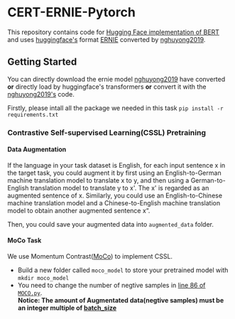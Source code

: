 # CERT-ERNIE-Pytorch

This repository contains code for [Hugging Face implementation of BERT](https://github.com/huggingface/transformers) and uses [huggingface's](https://github.com/huggingface/pytorch-transformers) format [ERNIE](https://github.com/PaddlePaddle/ERNIE) converted by [nghuyong2019](https://github.com/nghuyong/ERNIE-Pytorch).

## Getting Started
You can directly download the ernie model [nghuyong2019](https://github.com/nghuyong/ERNIE-Pytorch) have converted **or** directly load by huggingface's transformers  **or**  convert it with the [nghuyong2019's](https://github.com/nghuyong/ERNIE-Pytorch) code.

Firstly, please intall all the package we needed in this task
```pip install -r requirements.txt```

### Contrastive Self-supervised Learning(CSSL) Pretraining

#### Data Augmentation
If the language in your task dataset is English, for each input sentence x in the target task, you could augment it by first using an English-to-German machine translation model to translate x to y, and then using a German-to-English translation model to translate y to x'. The x' is regarded as an augmented sentence of x. Similarly, you could use an English-to-Chinese machine translation model and a Chinese-to-English machine translation model to obtain another augmented sentence x“.

Then, you could save your augmented data into `augmented_data` folder.

#### MoCo Task
We use Momentum Contrast([MoCo](https://arxiv.org/abs/1911.05722)) to implement CSSL.

* Build a new folder called `moco_model` to store your pretrained model with
```mkdir moco_model```
* You need to change the number of negtive samples in [line 86 of `MOCO.py`](https://github.com/Ryanro/CERT-ERNIE-Pytorch/blob/master/MOCO.py#L88).   
**Notice:              The amount of Augmentated data(negtive samples) must be an integer multiple of [batch_size](https://github.com/Ryanro/CERT-ERNIE-Pytorch/blob/master/MOCO.py#L44)**





